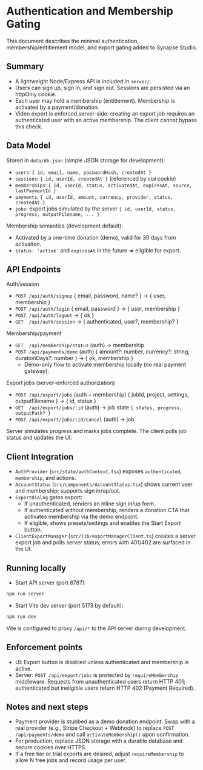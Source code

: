 # Authentication and Membership Gating

This document describes the minimal authentication, membership/entitlement model, and export gating added to Synapse Studio.

## Summary

- A lightweight Node/Express API is included in `server/`.
- Users can sign up, sign in, and sign out. Sessions are persisted via an httpOnly cookie.
- Each user may hold a membership (entitlement). Membership is activated by a payment/donation.
- Video export is enforced server-side: creating an export job requires an authenticated user with an active membership. The client cannot bypass this check.

## Data Model

Stored in `data/db.json` (simple JSON storage for development):

- `users`: `{ id, email, name, passwordHash, createdAt }`
- `sessions`: `{ id, userId, createdAt }` (referenced by `sid` cookie)
- `memberships`: `{ id, userId, status, activatedAt, expiresAt, source, lastPaymentId }`
- `payments`: `{ id, userId, amount, currency, provider, status, createdAt }`
- `jobs`: export jobs simulated by the server `{ id, userId, status, progress, outputFilename, ... }`

Membership semantics (development default):

- Activated by a one-time donation (demo), valid for 30 days from activation.
- `status: 'active'` and `expiresAt` in the future => eligible for export.

## API Endpoints

Auth/session

- `POST /api/auth/signup` { email, password, name? } → { user, membership }
- `POST /api/auth/login` { email, password } → { user, membership }
- `POST /api/auth/logout` → { ok }
- `GET  /api/auth/session` → { authenticated, user?, membership? }

Membership/payment

- `GET  /api/membership/status` (auth) → membership
- `POST /api/payments/demo` (auth) { amount?: number, currency?: string, durationDays?: number } → { ok, membership }
  - Demo-only flow to activate membership locally (no real payment gateway).

Export jobs (server-enforced authorization)

- `POST /api/export/jobs` (auth + membership) { jobId, project, settings, outputFilename } → { id, status }
- `GET  /api/export/jobs/:id` (auth) → job state `{ status, progress, outputPath? }`
- `POST /api/export/jobs/:id/cancel` (auth) → job

Server simulates progress and marks jobs complete. The client polls job status and updates the UI.

## Client Integration

- `AuthProvider` (`src/state/authContext.tsx`) exposes `authenticated`, `membership`, and actions.
- `AccountStatus` (`src/components/AccountStatus.tsx`) shows current user and membership; supports sign in/up/out.
- `ExportDialog` gates export:
  - If unauthenticated, renders an inline sign in/up form.
  - If authenticated without membership, renders a donation CTA that activates membership via the demo endpoint.
  - If eligible, shows presets/settings and enables the Start Export button.
- `ClientExportManager` (`src/lib/exportManagerClient.ts`) creates a server export job and polls server status; errors with 401/402 are surfaced in the UI.

## Running locally

- Start API server (port 8787):

```bash
npm run server
```

- Start Vite dev server (port 5173 by default):

```bash
npm run dev
```

Vite is configured to proxy `/api/*` to the API server during development.

## Enforcement points

- UI: Export button is disabled unless authenticated and membership is active.
- Server: `POST /api/export/jobs` is protected by `requireMembership` middleware. Requests from unauthenticated users return HTTP 401; authenticated but ineligible users return HTTP 402 (Payment Required).

## Notes and next steps

- Payment provider is stubbed as a demo donation endpoint. Swap with a real provider (e.g., Stripe Checkout + Webhook) to replace `POST /api/payments/demo` and call `activateMembership()` upon confirmation.
- For production, replace JSON storage with a durable database and secure cookies over HTTPS.
- If a free tier or trial exports are desired, adjust `requireMembership` to allow N free jobs and record usage per user.
